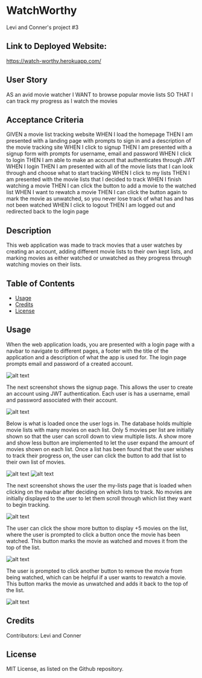 # WatchWorthy
Levi and Conner's project #3

## Link to Deployed Website:

https://watch-worthy.herokuapp.com/

## User Story
AS an avid movie watcher
I WANT to browse popular movie lists
SO THAT I can track my progress as I watch the movies

## Acceptance Criteria
GIVEN a movie list tracking website
WHEN I load the homepage
THEN I am presented with a landing page with prompts to sign in and a description of the movie tracking site
WHEN I click to signup
THEN I am presented with a signup form with prompts for username, email and password
WHEN I click to login
THEN I am able to make an account that authenticates through JWT
WHEN I login
THEN I am presented with all of the movie lists that I can look through and choose what to start tracking
WHEN I click to my lists
THEN I am presented with the movie lists that I decided to track
WHEN I finish watching a movie
THEN I can click the button to add a movie to the watched list
WHEN I want to rewatch a movie
THEN I can click the button again to mark the movie as unwatched, so you never lose track of what has and has not been watched
WHEN I click to logout
THEN I am logged out and redirected back to the login page

## Description
This web application was made to track movies that a user watches by creating an account, adding different movie lists to their own kept lists, and marking movies as either watched or unwatched as they progress through watching movies on their lists.

## Table of Contents

- [Usage](#usage)
- [Credits](#credits)
- [License](#license)

## Usage

When the web application loads, you are presented with a login page with a navbar to navigate to different pages, a footer with the title of the application and a description of what the app is used for. The login page prompts email and password of a created account.

![alt text](./client/src/assets/images/screenshots/ScreenshotLogin.png)

The next screenshot shows the signup page. This allows the user to create an account using JWT authentication. Each user is has a username, email and password associated with their account.

![alt text](./client/src/assets/images/screenshots/ScreenshotSignup.png)

Below is what is loaded once the user logs in. The database holds multiple movie lists with many movies on each list. Only 5 movies per list are initially shown so that the user can scroll down to view multiple lists. A show more and show less button are implemented to let the user expand the amount of movies shown on each list. Once a list has been found that the user wishes to track their progress on, the user can click the button to add that list to their own list of movies.

![alt text](./client/src/assets/images/screenshots/ScreenshotAllLists1.png)
![alt text](./client/src/assets/images/screenshots/ScreenshotAllLists2.png)

The next screenshot shows the user the my-lists page that is loaded when clicking on the navbar after deciding on which lists to track. No movies are initially displayed to the user to let them scroll through which list they want to begin tracking.

![alt text](./client/src/assets/images/screenshots/ScreenshotShowAllMyLists.png)

The user can click the show more button to display +5 movies on the list, where the user is prompted to click a button once the movie has been watched. This button marks the movie as watched and moves it from the top of the list.

![alt text](./client/src/assets/images/screenshots/ScreenshotWatched.png)

The user is prompted to click another button to remove the movie from being watched, which can be helpful if a user wants to rewatch a movie. This button marks the movie as unwatched and adds it back to the top of the list.

![alt text](./client/src/assets/images/screenshots/ScreenshotUnWatch.png)

## Credits

Contributors: Levi and Conner

## License 

MIT License, as listed on the Github repository.

